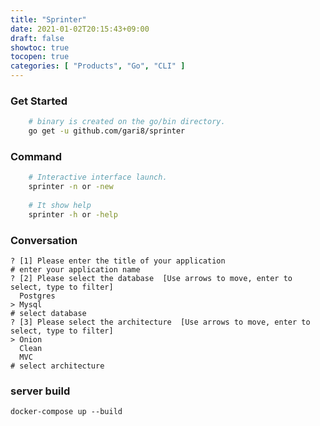 ```yaml
---
title: "Sprinter"
date: 2021-01-02T20:15:43+09:00
draft: false
showtoc: true
tocopen: true
categories: [ "Products", "Go", "CLI" ]
---
```


### Get Started
```bash
    # binary is created on the go/bin directory.
    go get -u github.com/gari8/sprinter
```

### Command
```bash
    # Interactive interface launch.
    sprinter -n or -new
    
    # It show help
    sprinter -h or -help
```

### Conversation
```shell
? [1] Please enter the title of your application
# enter your application name
? [2] Please select the database  [Use arrows to move, enter to select, type to filter]
  Postgres
> Mysql
# select database
? [3] Please select the architecture  [Use arrows to move, enter to select, type to filter]
> Onion
  Clean
  MVC
# select architecture
```

### server build
```shell
docker-compose up --build
```